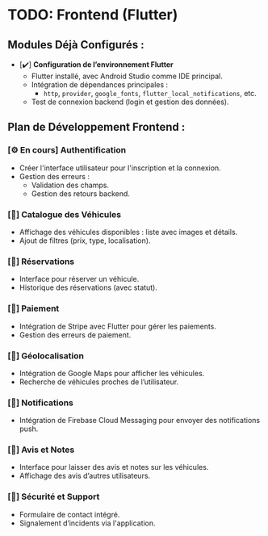 # TODO: Frontend (Flutter)

## Modules Déjà Configurés :
- [✔️] **Configuration de l’environnement Flutter**
  - Flutter installé, avec Android Studio comme IDE principal.
  - Intégration de dépendances principales :
    - `http`, `provider`, `google_fonts`, `flutter_local_notifications`, etc.
  - Test de connexion backend (login et gestion des données).

## Plan de Développement Frontend :

### [⚙️ En cours] Authentification
- Créer l'interface utilisateur pour l'inscription et la connexion.
- Gestion des erreurs :
  - Validation des champs.
  - Gestion des retours backend.

### [🔲] Catalogue des Véhicules
- Affichage des véhicules disponibles : liste avec images et détails.
- Ajout de filtres (prix, type, localisation).

### [🔲] Réservations
- Interface pour réserver un véhicule.
- Historique des réservations (avec statut).

### [🔲] Paiement
- Intégration de Stripe avec Flutter pour gérer les paiements.
- Gestion des erreurs de paiement.

### [🔲] Géolocalisation
- Intégration de Google Maps pour afficher les véhicules.
- Recherche de véhicules proches de l’utilisateur.

### [🔲] Notifications
- Intégration de Firebase Cloud Messaging pour envoyer des notifications push.

### [🔲] Avis et Notes
- Interface pour laisser des avis et notes sur les véhicules.
- Affichage des avis d’autres utilisateurs.

### [🔲] Sécurité et Support
- Formulaire de contact intégré.
- Signalement d’incidents via l'application.
